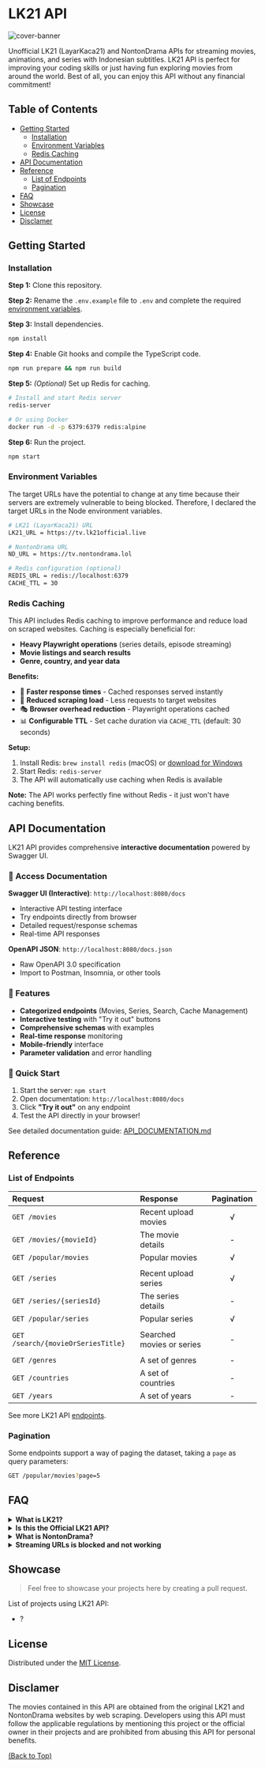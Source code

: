 # LK21 API

![cover-banner](docs/img/cover-banner.jpg)

Unofficial LK21 (LayarKaca21) and NontonDrama APIs for streaming movies, animations, and series with Indonesian subtitles. LK21 API is perfect for improving your coding skills or just having fun exploring movies from around the world. Best of all, you can enjoy this API without any financial commitment!

## Table of Contents

-   [Getting Started](#getting-started)
    -   [Installation](#installation)
    -   [Environment Variables](#environment-variables)
    -   [Redis Caching](#redis-caching)
-   [API Documentation](#api-documentation)
-   [Reference](#reference)
    -   [List of Endpoints](#list-of-endpoints)
    -   [Pagination](#pagination)
-   [FAQ](#faq)
-   [Showcase](#showcase)
-   [License](#license)
-   [Disclamer](#disclamer)

## Getting Started

### Installation

**Step 1:** Clone this repository.


**Step 2:** Rename the `.env.example` file to `.env` and complete the required [environment variables](#environment-variables).

**Step 3:** Install dependencies.

```bash
npm install
```

**Step 4:** Enable Git hooks and compile the TypeScript code.

```bash
npm run prepare && npm run build
```

**Step 5:** *(Optional)* Set up Redis for caching.

```bash
# Install and start Redis server
redis-server

# Or using Docker
docker run -d -p 6379:6379 redis:alpine
```

**Step 6:** Run the project.

```bash
npm start
```

### Environment Variables

The target URLs have the potential to change at any time because their servers are extremely vulnerable to being blocked. Therefore, I declared the target URLs in the Node environment variables.

```bash
# LK21 (LayarKaca21) URL
LK21_URL = https://tv.lk21official.live

# NontonDrama URL
ND_URL = https://tv.nontondrama.lol

# Redis configuration (optional)
REDIS_URL = redis://localhost:6379
CACHE_TTL = 30
```

### Redis Caching

This API includes Redis caching to improve performance and reduce load on scraped websites. Caching is especially beneficial for:

- **Heavy Playwright operations** (series details, episode streaming)
- **Movie listings and search results**
- **Genre, country, and year data**

**Benefits:**
- 🚀 **Faster response times** - Cached responses served instantly
- 🔄 **Reduced scraping load** - Less requests to target websites  
- 🎭 **Browser overhead reduction** - Playwright operations cached
- 📊 **Configurable TTL** - Set cache duration via `CACHE_TTL` (default: 30 seconds)

**Setup:**
1. Install Redis: `brew install redis` (macOS) or [download for Windows](https://github.com/tporadowski/redis/releases)
2. Start Redis: `redis-server`
3. The API will automatically use caching when Redis is available

**Note:** The API works perfectly fine without Redis - it just won't have caching benefits.

## API Documentation

LK21 API provides comprehensive **interactive documentation** powered by Swagger UI.

### 📖 Access Documentation

**Swagger UI (Interactive)**: `http://localhost:8080/docs`
- Interactive API testing interface
- Try endpoints directly from browser  
- Detailed request/response schemas
- Real-time API responses

**OpenAPI JSON**: `http://localhost:8080/docs.json`
- Raw OpenAPI 3.0 specification
- Import to Postman, Insomnia, or other tools

### 🎯 Features

- **Categorized endpoints** (Movies, Series, Search, Cache Management)
- **Interactive testing** with "Try it out" buttons
- **Comprehensive schemas** with examples
- **Real-time response** monitoring
- **Mobile-friendly** interface
- **Parameter validation** and error handling

### 📱 Quick Start
1. Start the server: `npm start`
2. Open documentation: `http://localhost:8080/docs`
3. Click **"Try it out"** on any endpoint
4. Test the API directly in your browser!

See detailed documentation guide: [API_DOCUMENTATION.md](docs/API_DOCUMENTATION.md)

## Reference

### List of Endpoints

| Request                            | Response                  | Pagination |
| :--------------------------------- | :------------------------ | :--------: |
| `GET /movies`                      | Recent upload movies      |     √      |
| `GET /movies/{movieId}`            | The movie details         |     -      |
| `GET /popular/movies`              | Popular movies            |     √      |
|                                    |                           |            |
| `GET /series`                      | Recent upload series      |     √      |
| `GET /series/{seriesId}`           | The series details        |     -      |
| `GET /popular/series`              | Popular series            |     √      |
|                                    |                           |            |
| `GET /search/{movieOrSeriesTitle}` | Searched movies or series |     -      |
|                                    |                           |            |
| `GET /genres`                      | A set of genres           |     -      |
| `GET /countries`                   | A set of countries        |     -      |
| `GET /years`                       | A set of years            |     -      |

See more LK21 API [endpoints](/docs/endpoints.md).

### Pagination

Some endpoints support a way of paging the dataset, taking a `page` as query parameters:

```bash
GET /popular/movies?page=5
```

## FAQ

<details>
  <summary><strong>What is LK21?</strong></summary>

LK21 (LayarKaca21) is a large-scale Indonesian streaming service that offers you to watch movies, animations, and series with Indonesian subtitles. This is a popular #1 streaming service in Indonesia because LK21 serves thousands of movies from around the world such as the US, Japan, Korea, and more for free.

</details>

<details>
  <summary><strong>Is this the Official LK21 API?</strong></summary>

NO, it's unofficial LK21 API, I fetch their movies by web scraping with Node.js, [@axios](https://www.npmjs.com/package/axios), and [@cheerio](https://www.npmjs.com/package/cheerio).

</details>

<details>
  <summary><strong>What is NontonDrama?</strong></summary>

NontonDrama is another source used by LK21 to serve movie series with updated episodes.

</details>

<details>
  <summary><strong>Streaming URLs is blocked and not working</strong></summary>

To display the movie streaming sources in the `<iframe>` you need to run your application on HTTPS. For security reasons, LK21 prohibits loading of the resources in the `<iframe>` outside of their domain.

</details>

## Showcase

> Feel free to showcase your projects here by creating a pull request.

List of projects using LK21 API:

-   ?

## License

Distributed under the [MIT License](/LICENSE).

## Disclamer

The movies contained in this API are obtained from the original LK21 and NontonDrama websites by web scraping. Developers using this API must follow the applicable regulations by mentioning this project or the official owner in their projects and are prohibited from abusing this API for personal benefits.

[(Back to Top)](#lk21-api)
